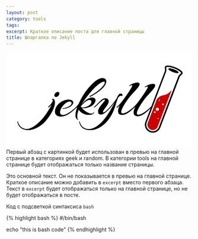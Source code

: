 ```yaml
---
layout: post
category: tools
tags:
excerpt: Краткое описание поста для главной страницы
title: Шпаргалка по Jekyll
---
```



![](/uploads/versions/4f9bd5334246d33651e846aed812280fbff586ba---x0-0-960-489-960-489x---.png)Первый абзац с картинкой будет использован в превью на главной странице в категориях geek и random. В категории tools на главной странице будет отображаться только название страницы.

Это основной текст. Он не показывается в превью на главной странице.  
Краткое описание можно добавить в `excerpt` вместо первого абзаца. Текст в `excerpt` будет отображаться только на главной странице, но не будет отображаться в посте.

Код с подсветкой синтаксиса `bash`

{% highlight bash %}
#/bin/bash

echo "this is bash code"
{% endhighlight %}